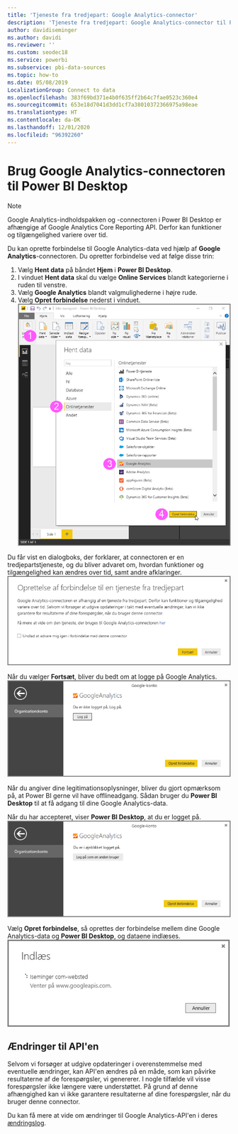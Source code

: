 ```yaml
---
title: 'Tjeneste fra tredjepart: Google Analytics-connector'
description: 'Tjeneste fra tredjepart: Google Analytics-connector til Power BI Desktop'
author: davidiseminger
ms.author: davidi
ms.reviewer: ''
ms.custom: seodec18
ms.service: powerbi
ms.subservice: pbi-data-sources
ms.topic: how-to
ms.date: 05/08/2019
LocalizationGroup: Connect to data
ms.openlocfilehash: 383f69bd371e4b0f635ff2b64c7fae0523c360e4
ms.sourcegitcommit: 653e18d7041d3dd1cf7a38010372366975a98eae
ms.translationtype: HT
ms.contentlocale: da-DK
ms.lasthandoff: 12/01/2020
ms.locfileid: "96392260"
---
```

# <a name="use-the-google-analytics-connector-for-power-bi-desktop"></a>Brug Google Analytics-connectoren til Power BI Desktop
> [!NOTE]
> Google Analytics-indholdspakken og -connectoren i Power BI Desktop er afhængige af Google Analytics Core Reporting API. Derfor kan funktioner og tilgængelighed variere over tid.

Du kan oprette forbindelse til Google Analytics-data ved hjælp af **Google Analytics**-connectoren. Du opretter forbindelse ved at følge disse trin:

1. Vælg **Hent data** på båndet **Hjem** i **Power BI Desktop**.
2. I vinduet **Hent data** skal du vælge **Online Services** blandt kategorierne i ruden til venstre.
3. Vælg **Google Analytics** blandt valgmulighederne i højre rude.
4. Vælg **Opret forbindelse** nederst i vinduet.  
   ![Skærmbillede af fanen Hjem, hvor knappen Hent data vises med Google Analytics valgt og knappen Opret forbindelse.](media/service-google-analytics-connector/tps_googleanalytics_1.png)

Du får vist en dialogboks, der forklarer, at connectoren er en tredjepartstjeneste, og du bliver advaret om, hvordan funktioner og tilgængelighed kan ændres over tid, samt andre afklaringer.  
![Skærmbillede af forbindelsesdialogboksen, der viser en advarsel om, at connectoren er afhængig af en tredjepartstjeneste.](media/service-google-analytics-connector/tps_googleanalytics_2.png)

Når du vælger **Fortsæt**, bliver du bedt om at logge på Google Analytics.  
![Skærmbillede af Google Analytics-prompten, der viser, at du skal logge på for at oprette forbindelse.](media/service-google-analytics-connector/tps_googleanalytics_3.png)

Når du angiver dine legitimationsoplysninger, bliver du gjort opmærksom på, at Power BI gerne vil have offlineadgang. Sådan bruger du **Power BI Desktop** til at få adgang til dine Google Analytics-data.  

Når du har accepteret, viser **Power BI Desktop**, at du er logget på.  
![Skærmbillede af Google Analytics-prompten, der viser, at du er logget på.](media/service-google-analytics-connector/tps_googleanalytics_5.png)

Vælg **Opret forbindelse**, så oprettes der forbindelse mellem dine Google Analytics-data og **Power BI Desktop**, og dataene indlæses.  
![Skærmbillede af dialogboksen Indlæs, der viser, at der er forbindelse til Google Analytics-dataene, som indlæses.](media/service-google-analytics-connector/tps_googleanalytics_6.png)

## <a name="changes-to-the-api"></a>Ændringer til API'en
Selvom vi forsøger at udgive opdateringer i overenstemmelse med eventuelle ændringer, kan API'en ændres på en måde, som kan påvirke resultaterne af de forespørgsler, vi genererer. I nogle tilfælde vil visse forespørgsler ikke længere være understøttet. På grund af denne afhængighed kan vi ikke garantere resultaterne af dine forespørgsler, når du bruger denne connector.

Du kan få mere at vide om ændringer til Google Analytics-API'en i deres [ændringslog](https://developers.google.com/analytics/devguides/changelog).

